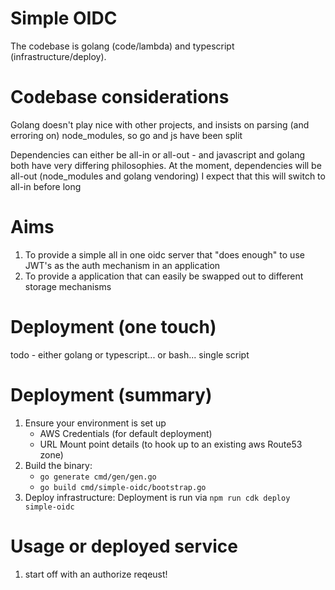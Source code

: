 # Simple OIDC

The codebase is golang (code/lambda) and typescript (infrastructure/deploy).

# Codebase considerations
Golang doesn't play nice with other projects, and insists on parsing (and erroring on) node_modules, so go and js have been split

Dependencies can either be all-in or all-out - and javascript and golang both have very differing philosophies.
At the moment, dependencies will be all-out (node_modules and golang vendoring)
I expect that this will switch to all-in before long


# Aims
1) To provide a simple all in one oidc server that "does enough" to use JWT's as the auth mechanism in an application
2) To provide a application that can easily be swapped out to different storage mechanisms

# Deployment (one touch)
todo - either golang or typescript... or bash...
single script

# Deployment (summary)
1) Ensure your environment is set up
    * AWS Credentials (for default deployment)
    * URL Mount point details (to hook up to an existing aws Route53 zone)
2) Build the binary: 
    - `go generate cmd/gen/gen.go`
    - `go build cmd/simple-oidc/bootstrap.go`
3) Deploy infrastructure: Deployment is run via `npm run cdk deploy simple-oidc`

# Usage or deployed service
1) start off with an authorize reqeust!
